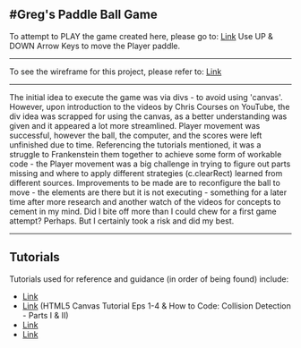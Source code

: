 #Greg's Paddle Ball Game
---
To attempt to PLAY the game created here, please go to: [Link](https://greg-paddle-game.netlify.app/)
Use UP & DOWN Arrow Keys to move the Player paddle.

---
To see the wireframe for this project, please refer to: [Link](https://www.figma.com/file/EfFN7MWXpZZ3QhGB2S5oaF/ping-pong?node-id=0%3A1)

---
The initial idea to execute the game was via divs - to avoid using 'canvas'. However, upon introduction to the videos by Chris Courses on YouTube, the div idea was scrapped for using the canvas, as a better understanding was given and it appeared a lot more streamlined. Player movement was successful, however the ball, the computer, and the scores were left unfinished due to time. Referencing the tutorials mentioned, it was a struggle to Frankenstein them together to achieve some form of workable code - the Player movement was a big challenge in trying to figure out parts missing and where to apply different strategies (c.clearRect) learned from different sources. Improvements to be made are to reconfigure the ball to move - the elements are there but it is not executing - something for a later time after more research and another watch of the videos for concepts to cement in my mind. Did I bite off more than I could chew for a first game attempt? Perhaps. But I certainly took a risk and did my best.

---
## Tutorials
Tutorials used for reference and guidance (in order of being found) include:
- [Link](https://www.geeksforgeeks.org/pong-game-in-javascript/) 
- [Link](https://www.youtube.com/playlist?list=PLpPnRKq7eNW3We9VdCfx9fprhqXHwTPXL) (HTML5 Canvas Tutorial Eps 1-4 & How to Code: Collision Detection - Parts I & II)
- [Link](https://codeheir.com/2019/02/04/how-to-code-pong-1972-1/) 
- [Link](https://thecodingpie.com/post/learn-to-code-ping-pong-game-using-javascript-and-html5) 